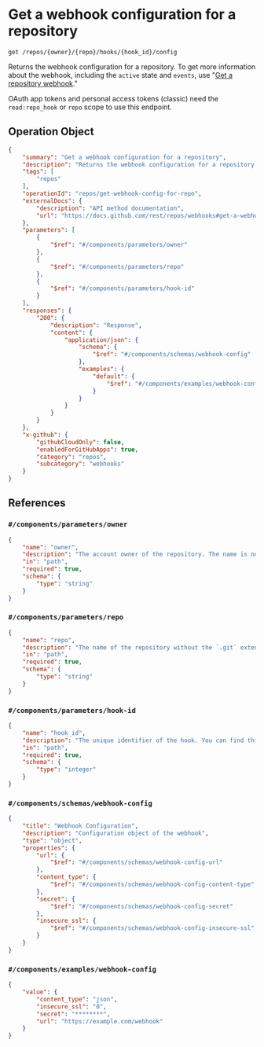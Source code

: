 # Get a webhook configuration for a repository

`get /repos/{owner}/{repo}/hooks/{hook_id}/config`

Returns the webhook configuration for a repository. To get more information about the webhook, including the `active` state and `events`, use "[Get a repository webhook](/rest/webhooks/repos#get-a-repository-webhook)."

OAuth app tokens and personal access tokens (classic) need the `read:repo_hook` or `repo` scope to use this endpoint.

## Operation Object

```json
{
    "summary": "Get a webhook configuration for a repository",
    "description": "Returns the webhook configuration for a repository. To get more information about the webhook, including the `active` state and `events`, use \"[Get a repository webhook](/rest/webhooks/repos#get-a-repository-webhook).\"\n\nOAuth app tokens and personal access tokens (classic) need the `read:repo_hook` or `repo` scope to use this endpoint.",
    "tags": [
        "repos"
    ],
    "operationId": "repos/get-webhook-config-for-repo",
    "externalDocs": {
        "description": "API method documentation",
        "url": "https://docs.github.com/rest/repos/webhooks#get-a-webhook-configuration-for-a-repository"
    },
    "parameters": [
        {
            "$ref": "#/components/parameters/owner"
        },
        {
            "$ref": "#/components/parameters/repo"
        },
        {
            "$ref": "#/components/parameters/hook-id"
        }
    ],
    "responses": {
        "200": {
            "description": "Response",
            "content": {
                "application/json": {
                    "schema": {
                        "$ref": "#/components/schemas/webhook-config"
                    },
                    "examples": {
                        "default": {
                            "$ref": "#/components/examples/webhook-config"
                        }
                    }
                }
            }
        }
    },
    "x-github": {
        "githubCloudOnly": false,
        "enabledForGitHubApps": true,
        "category": "repos",
        "subcategory": "webhooks"
    }
}
```

## References

### `#/components/parameters/owner`

```json
{
    "name": "owner",
    "description": "The account owner of the repository. The name is not case sensitive.",
    "in": "path",
    "required": true,
    "schema": {
        "type": "string"
    }
}
```

### `#/components/parameters/repo`

```json
{
    "name": "repo",
    "description": "The name of the repository without the `.git` extension. The name is not case sensitive.",
    "in": "path",
    "required": true,
    "schema": {
        "type": "string"
    }
}
```

### `#/components/parameters/hook-id`

```json
{
    "name": "hook_id",
    "description": "The unique identifier of the hook. You can find this value in the `X-GitHub-Hook-ID` header of a webhook delivery.",
    "in": "path",
    "required": true,
    "schema": {
        "type": "integer"
    }
}
```

### `#/components/schemas/webhook-config`

```json
{
    "title": "Webhook Configuration",
    "description": "Configuration object of the webhook",
    "type": "object",
    "properties": {
        "url": {
            "$ref": "#/components/schemas/webhook-config-url"
        },
        "content_type": {
            "$ref": "#/components/schemas/webhook-config-content-type"
        },
        "secret": {
            "$ref": "#/components/schemas/webhook-config-secret"
        },
        "insecure_ssl": {
            "$ref": "#/components/schemas/webhook-config-insecure-ssl"
        }
    }
}
```

### `#/components/examples/webhook-config`

```json
{
    "value": {
        "content_type": "json",
        "insecure_ssl": "0",
        "secret": "********",
        "url": "https://example.com/webhook"
    }
}
```